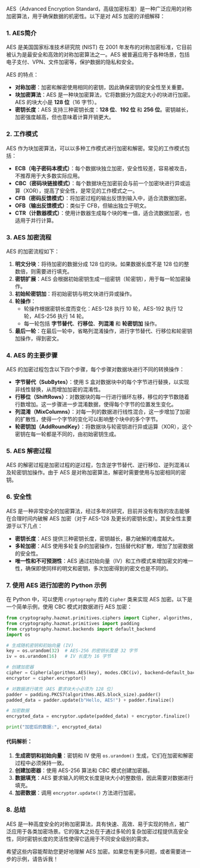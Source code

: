 AES（Advanced Encryption Standard，高级加密标准）是一种广泛应用的对称加密算法，用于确保数据的机密性。以下是对 AES 加密的详细解释：

### 1. AES简介
AES 是美国国家标准技术研究院 (NIST) 在 2001 年发布的对称加密标准，它目前被认为是最安全和高效的对称加密算法之一。AES 被普遍应用于各种场景，包括电子支付、VPN、文件加密等，保护数据的隐私和安全。

AES 的特点：
- **对称加密**：加密和解密使用相同的密钥，因此确保密钥的安全性至关重要。
- **块加密算法**：AES 是一种块加密算法，它将数据分为固定大小的块进行加密。AES 的块大小是 **128 位**（16 字节）。
- **密钥长度**：AES 支持三种密钥长度：**128 位**、**192 位** 和 **256 位**。密钥越长，加密强度越高，但也意味着计算开销更大。

### 2. 工作模式
AES 作为块加密算法，可以以多种工作模式进行加密和解密。常见的工作模式包括：
- **ECB（电子密码本模式）**：每个数据块独立加密，安全性较差，容易被攻击，不推荐用于大多数实际应用。
- **CBC（密码块链接模式）**：每个数据块在加密前会与前一个加密块进行异或运算（XOR），提高了安全性，是常见的工作模式之一。
- **CFB（密码反馈模式）**：将加密过程的输出反馈到输入中，适合流数据加密。
- **OFB（输出反馈模式）**：类似于 CFB，但输出独立于明文。
- **CTR（计数器模式）**：使用计数器生成每个块的唯一值，适合流数据加密，也适用于并行计算。

### 3. AES 加密流程
AES 的加密流程如下：
1. **明文分块**：将待加密的数据分成 128 位的块。如果数据长度不是 128 位的整数倍，则需要进行填充。
2. **密钥扩展**：AES 会根据初始密钥生成一组密钥（轮密钥），用于每一轮加密操作。
3. **初始轮密钥加**：将初始密钥与明文块进行异或操作。
4. **轮操作**：
   - 轮操作根据密钥长度而变化：AES-128 执行 10 轮，AES-192 执行 12 轮，AES-256 执行 14 轮。
   - 每一轮包括 **字节替代**、**行移位**、**列混淆** 和 **轮密钥加** 操作。
5. **最后一轮**：在最后一轮中，省略列混淆操作，进行字节替代、行移位和轮密钥加操作，得到密文。

### 4. AES 的主要步骤
AES 的加密过程包含以下四个步骤，每个步骤对数据块进行不同的转换操作：
- **字节替代（SubBytes）**：使用 S 盒对数据块中的每个字节进行替换，以实现非线性替换，从而增加加密的混淆性。
- **行移位（ShiftRows）**：对数据块的每一行进行循环左移，移位的字节数随着行数增加。这一步骤进一步混淆数据，使得每个字节的位置发生变化。
- **列混淆（MixColumns）**：对每一列的数据进行线性混合，这一步增加了加密的扩散性，使得一个字节的变化可以影响整个块中的多个字节。
- **轮密钥加（AddRoundKey）**：将数据块与轮密钥进行异或运算（XOR），这个密钥在每一轮都是不同的，由初始密钥生成。

### 5. AES 解密过程
AES 的解密过程是加密过程的逆过程，包含逆字节替代、逆行移位、逆列混淆以及轮密钥加操作。由于 AES 是对称加密算法，解密时需要使用与加密相同的密钥。

### 6. 安全性
AES 是一种非常安全的加密算法，经过多年的研究，目前并没有有效的攻击能够在合理时间内破解 AES 加密（对于 AES-128 及更长的密钥长度）。其安全性主要源于以下几点：
- **密钥长度**：AES 提供三种密钥长度，密钥越长，暴力破解的难度越大。
- **多轮加密**：AES 使用多轮复杂的加密操作，包括替代和扩散，增加了加密数据的安全性。
- **唯一性和不可预测性**：AES 通过初始向量（IV）和工作模式来增加密文的唯一性，确保即使同样的明文和密钥，多次加密得到的密文也是不同的。

### 7. 使用 AES 进行加密的 Python 示例
在 Python 中，可以使用 `cryptography` 库的 `Cipher` 类来实现 AES 加密。以下是一个简单示例，使用 CBC 模式对数据进行 AES 加密：
```python
from cryptography.hazmat.primitives.ciphers import Cipher, algorithms, modes
from cryptography.hazmat.primitives import padding
from cryptography.hazmat.backends import default_backend
import os

# 生成随机密钥和初始向量 (IV)
key = os.urandom(32)  # AES-256 的密钥长度是 32 字节
iv = os.urandom(16)   # IV 长度为 16 字节

# 创建加密器
cipher = Cipher(algorithms.AES(key), modes.CBC(iv), backend=default_backend())
encryptor = cipher.encryptor()

# 对数据进行填充（AES 要求块大小必须为 128 位）
padder = padding.PKCS7(algorithms.AES.block_size).padder()
padded_data = padder.update(b"Hello, AES!") + padder.finalize()

# 加密数据
encrypted_data = encryptor.update(padded_data) + encryptor.finalize()

print("加密后的数据:", encrypted_data)
```
#### 代码解析：
1. **生成密钥和初始向量**：密钥和 IV 使用 `os.urandom()` 生成，它们在加密和解密过程中必须保持一致。
2. **创建加密器**：使用 AES-256 算法和 CBC 模式创建加密器。
3. **数据填充**：AES 要求输入的明文长度是块大小的整数倍，因此需要对数据进行填充。
4. **加密数据**：调用 `encryptor.update()` 方法进行加密。

### 8. 总结
AES 是一种高度安全的对称加密算法，具有快速、高效、易于实现的特点，被广泛应用于各类加密场景。它的强大之处在于通过多轮的复杂加密过程提供高安全性，同时密钥长度的灵活性使得它适用于不同安全级别的需求。

希望这些内容能帮助您更好地理解 AES 加密。如果您有更多问题，或者需要进一步的示例，请告诉我！